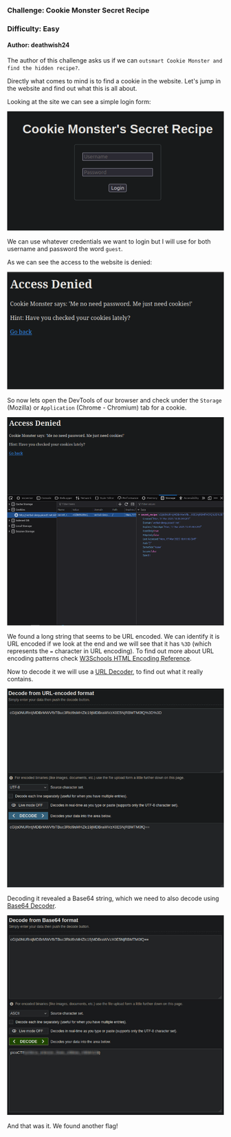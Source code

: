 ### Challenge: Cookie Monster Secret Recipe
### Difficulty: Easy
#### Author: deathwish24

The author of this challenge asks us if we can `outsmart Cookie Monster and find the hidden recipe?`.

Directly what comes to mind is to find a cookie in the website. Let's jump in the website and find out what this is all about.

Looking at the site we can see a simple login form:

<p align="center">
<img src="./assets/cookie1.png">
</p>

We can use whatever credentials we want to login but I will use for both username and password the word `guest`.

As we can see the access to the website is denied:

<p align="center">
<img src="./assets/cookie2.png">
</p>

So now lets open the DevTools of our browser and check under the `Storage` (Mozilla) or `Application` (Chrome - Chromium) tab for a cookie.

<p align="center">
<img src="./assets/cookie3.png">
</p>

We found a long string that seems to be URL encoded. We can identify it is URL encoded if we look at the end and we will see that it has `%3D` (which represents the `=` character in URL encoding). To find out more about URL encoding patterns check [W3Schools HTML Encoding Reference](https://www.w3schools.com/tags/ref_urlencode.ASP).

Now to decode it we will use a [URL Decoder](https://www.urldecoder.org/), to find out what it really contains.

<p align="center">
<img src="./assets/cookie4.png">
</p>

Decoding it revealed a Base64 string, which we need to also decode using [Base64 Decoder](https://www.base64decode.org/).

<p align="center">
<img src="./assets/cookie5.png">
</p>

And that was it. We found another flag!
